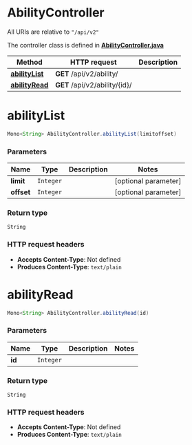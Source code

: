 # AbilityController

All URIs are relative to `"/api/v2"`

The controller class is defined in **[AbilityController.java](../../src/main/java/org/openapitools/controller/AbilityController.java)**

Method | HTTP request | Description
------------- | ------------- | -------------
[**abilityList**](#abilityList) | **GET** /api/v2/ability/ | 
[**abilityRead**](#abilityRead) | **GET** /api/v2/ability/{id}/ | 

<a name="abilityList"></a>
# **abilityList**
```java
Mono<String> AbilityController.abilityList(limitoffset)
```



### Parameters
Name | Type | Description  | Notes
------------- | ------------- | ------------- | -------------
**limit** | `Integer` |  | [optional parameter]
**offset** | `Integer` |  | [optional parameter]

### Return type
`String`


### HTTP request headers
 - **Accepts Content-Type**: Not defined
 - **Produces Content-Type**: `text/plain`

<a name="abilityRead"></a>
# **abilityRead**
```java
Mono<String> AbilityController.abilityRead(id)
```



### Parameters
Name | Type | Description  | Notes
------------- | ------------- | ------------- | -------------
**id** | `Integer` |  |

### Return type
`String`


### HTTP request headers
 - **Accepts Content-Type**: Not defined
 - **Produces Content-Type**: `text/plain`

